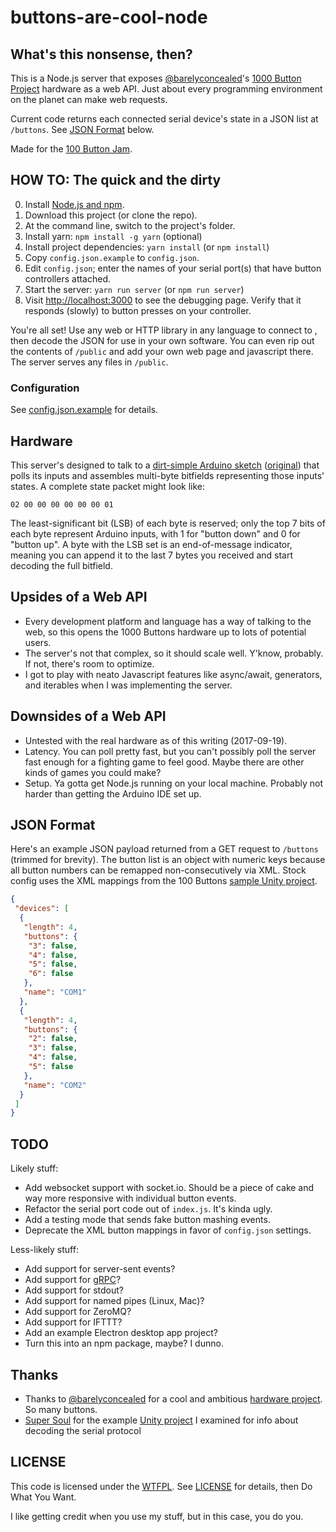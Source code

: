 # buttons-are-cool-node

## What's this nonsense, then?

This is a Node.js server that exposes [@barelyconcealed](https://twitter.com/barelyconcealed)'s
[1000 Button Project](http://buttonsare.cool/) hardware as a web API. Just
about every programming environment on the planet can make web requests.

Current code returns each connected serial device's state in a JSON
list at `/buttons`. See [JSON Format](#json-format) below.

Made for the [100 Button Jam](https://itch.io/jam/100-button-game-jam).

## HOW TO: The quick and the dirty

0. Install [Node.js and npm](https://nodejs.org/en/download/current/).
1. Download this project (or clone the repo).
2. At the command line, switch to the project's folder.
3. Install yarn: `npm install -g yarn` (optional)
4. Install project dependencies: `yarn install` (or `npm install`)
5. Copy `config.json.example` to `config.json`.
6. Edit `config.json`; enter the names of your serial port(s) that have button
   controllers attached.
7. Start the server: `yarn run server` (or `npm run server`)
8. Visit [http://localhost:3000](http://localhost:3000) to see the debugging
   page. Verify that it responds (slowly) to button presses on your controller.

You're all set! Use any web or HTTP library in any language to connect to
[](http://localhost:3000/buttons), then decode the JSON for use in your own
software. You can even rip out the contents of `/public` and add your own
web page and javascript there. The server serves any files in `/public`.

### Configuration

See [config.json.example](/config.json.example) for details.

## Hardware

This server's designed to talk to a [dirt-simple Arduino sketch](/firmware/100buttons/100buttons.ino)
([original](https://itch.io/jam/100-button-game-jam/topic/140791/code-code-for-the-arduino))
that polls its inputs and assembles multi-byte bitfields representing those
inputs' states. A complete state packet might look like:

```
02 00 00 00 00 00 00 01
```

The least-significant bit (LSB) of each byte is reserved; only the top 7 bits of
each byte represent Arduino inputs, with 1 for "button down" and 0 for "button
up". A byte with the LSB set is an end-of-message indicator, meaning you can
append it to the last 7 bytes you received and start decoding the full bitfield.

## Upsides of a Web API

- Every development platform and language has a way of talking to the web, so
  this opens the 1000 Buttons hardware up to lots of potential users.
- The server's not that complex, so it should scale well. Y'know, probably. If
  not, there's room to optimize.
- I got to play with neato Javascript features like async/await, generators, and
  iterables when I was implementing the server.

## Downsides of a Web API

- Untested with the real hardware as of this writing (2017-09-19).
- Latency. You can poll pretty fast, but you can't possibly poll the server fast
  enough for a fighting game to feel good. Maybe there are other kinds of games
  you could make?
- Setup. Ya gotta get Node.js running on your local machine. Probably not harder
  than getting the Arduino IDE set up.

## JSON Format

Here's an example JSON payload returned from a GET request to `/buttons`
(trimmed for brevity). The button list is an object with numeric keys because
all button numbers can be remapped non-consecutively via XML. Stock config uses
the XML mappings from the 100 Buttons [sample Unity project](https://github.com/supersoulstudio/100ButtonsExample).

```json
{
 "devices": [
  {
   "length": 4,
   "buttons": {
    "3": false,
    "4": false,
    "5": false,
    "6": false
   },
   "name": "COM1"
  },
  {
   "length": 4,
   "buttons": {
    "2": false,
    "3": false,
    "4": false,
    "5": false
   },
   "name": "COM2"
  }
 ]
}
```

## TODO

Likely stuff:

- Add websocket support with socket.io. Should be a piece of cake and way more
  responsive with individual button events.
- Refactor the serial port code out of `index.js`. It's kinda ugly.
- Add a testing mode that sends fake button mashing events.
- Deprecate the XML button mappings in favor of `config.json` settings.

Less-likely stuff:

- Add support for server-sent events?
- Add support for [gRPC](http://grpc.io)?
- Add support for stdout?
- Add support for named pipes (Linux, Mac)?
- Add support for ZeroMQ?
- Add support for IFTTT?
- Add an example Electron desktop app project?
- Turn this into an npm package, maybe? I dunno.

## Thanks

- Thanks to [@barelyconcealed](https://twitter.com/barelyconcealed) for a cool
  and ambitious [hardware project](http://buttonsare.cool). So many buttons.
- [Super Soul](http://supersoul.co) for the example [Unity project](https://github.com/supersoulstudio/100ButtonsExample)
  I examined for info about decoding the serial protocol

## LICENSE

This code is licensed under the [WTFPL](http://www.wtfpl.net/). See
[LICENSE](/LICENSE) for details, then Do What You Want.

I like getting credit when you use my stuff, but in this case, you do you.
